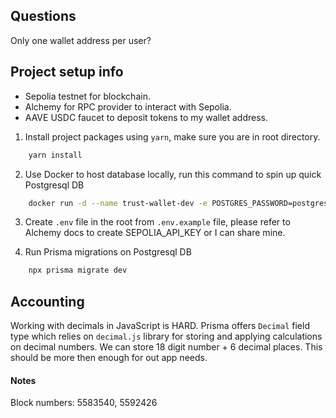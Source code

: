 ## Questions

Only one wallet address per user?

## Project setup info

- Sepolia testnet for blockchain.
- Alchemy for RPC provider to interact with Sepolia.
- AAVE USDC faucet to deposit tokens to my wallet address.

1. Install project packages using `yarn`, make sure you are in root directory.

```bash
    yarn install
```

2. Use Docker to host database locally, run this command to spin up quick Postgresql DB

```bash
    docker run -d --name trust-wallet-dev -e POSTGRES_PASSWORD=postgres -e POSTGRES_USER=postgres -e POSTGRES_DB=trust-wallet-dev -p 5432:5432 postgres
```

3. Create `.env` file in the root from `.env.example` file, please refer to Alchemy docs to create SEPOLIA_API_KEY or I can share mine.

4. Run Prisma migrations on Postgresql DB

```bash
    npx prisma migrate dev
```

## Accounting

Working with decimals in JavaScript is HARD. Prisma offers `Decimal` field type which relies on `decimal.js` library for storing and applying calculations on decimal numbers. We can store 18 digit number + 6 decimal places.
This should be more then enough for out app needs.

#### Notes

Block numbers: 5583540, 5592426
